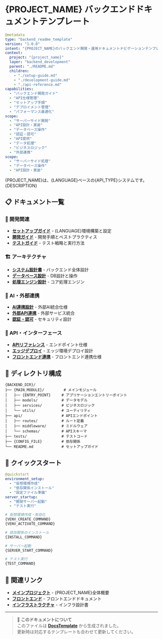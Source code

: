 # {PROJECT_NAME} バックエンドドキュメントテンプレート

```yaml
@metadata
type: "backend_readme_template"
version: "1.0.0"
intent: "{PROJECT_NAME}のバックエンド開発・運用ドキュメントナビゲーションテンプレート"
context:
  project: "{project_name}"
  layer: "backend_development"
  parent: "./README.md"
  children:
    - "./setup-guide.md"
    - "./development-guide.md"
    - "./api-reference.md"
capabilities:
  - "バックエンド開発ガイド"
  - "API仕様管理"
  - "セットアップ手順"
  - "デプロイメント管理"
  - "パフォーマンス最適化"
scope:
  - "サーバーサイド開発"
  - "API設計・実装"
  - "データベース操作"
  - "認証・認可"
  - "API提供"
  - "データ処理"
  - "ビジネスロジック"
  - "外部連携"
scope:
  - "サーバーサイド処理"
  - "データベース操作"
  - "API設計・実装"
```

{PROJECT_NAME}は、{LANGUAGE}ベースの{API_TYPE}システムです。{DESCRIPTION}

## 📋 ドキュメント一覧

### 🔧 開発関連
- **[セットアップガイド](./setup-guide.md)** - {LANGUAGE}環境構築と設定
- **[開発ガイド](./development-guide.md)** - 開発手順とベストプラクティス
- **[テストガイド](./testing-guide.md)** - テスト戦略と実行方法

### 🏗️ アーキテクチャ
- **[システム設計書](./system-architecture.md)** - バックエンド全体設計
- **[データベース設計](./database-design.md)** - DB設計と操作
- **[処理エンジン設計](./engine-architecture.md)** - コア処理エンジン

### 🤖 AI・外部連携
- **[AI連携設計](./ai-integration.md)** - 外部AI統合仕様
- **[外部API連携](./external-api.md)** - 外部サービス統合
- **[認証・認可](./authentication.md)** - セキュリティ設計

### 🔌 API・インターフェース
- **[APIリファレンス](./api-reference.md)** - エンドポイント仕様
- **[エッジデプロイ](./edge-deploy.md)** - エッジ環境デプロイ設計
- **[フロントエンド連携](./frontend-integration.md)** - フロントエンド連携仕様

## 🧱 ディレクトリ構成

```plaintext
{BACKEND_DIR}/
├── {MAIN_MODULE}/         # メインモジュール
│   ├── {ENTRY_POINT}     # アプリケーションエントリーポイント
│   ├── models/           # データモデル
│   ├── services/         # ビジネスロジック
│   └── utils/            # ユーティリティ
├── api/                  # APIエンドポイント
│   ├── routes/           # ルート定義
│   ├── middleware/       # ミドルウェア
│   └── schemas/          # APIスキーマ
├── tests/                # テストコード
├── {CONFIG_FILE}         # 依存関係
└── README.md             # セットアップガイド
```

## 🚀 クイックスタート

```yaml
@quickstart
environment_setup:
  - "仮想環境作成"
  - "依存関係インストール"
  - "設定ファイル準備"
server_startup:
  - "開発サーバー起動"
  - "テスト実行"
```

```bash
# 仮想環境作成・有効化
{VENV_CREATE_COMMAND}
{VENV_ACTIVATE_COMMAND}

# 依存関係のインストール
{INSTALL_COMMAND}

# サーバー起動
{SERVER_START_COMMAND}

# テスト実行
{TEST_COMMAND}
```

## 🔗 関連リンク

- **[メインプロジェクト](../../README.md)** - {PROJECT_NAME}全体概要
- **[フロントエンド](../{FRONTEND_DOC_DIR}/README.md)** - フロントエンドドキュメント
- **[インフラストラクチャ](../infrastructure/README.md)** - インフラ設計書

---

> **📝 このドキュメントについて**  
> このファイルは **[DocsTemplate](../../../DocsTemplate/project/backend-readme-template.md)** から生成されました。  
> 更新時は対応するテンプレートも合わせて更新してください。
